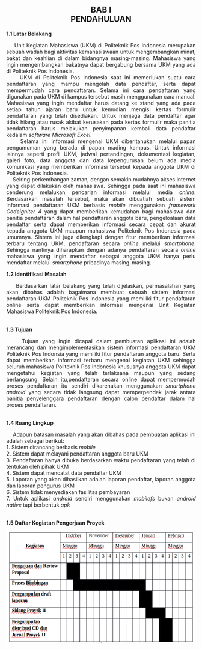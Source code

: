 <h2 align="center">BAB I <br> PENDAHULUAN</h2>
<strong>1.1 Latar Belakang</strong>
<p align="justify">
&nbsp;&nbsp;&nbsp;&nbsp;Unit Kegiatan Mahasiswa (UKM) di Politeknik Pos Indonesia merupakan sebuah wadah bagi aktivitas kemahasiswaan untuk mengembangkan minat, bakat dan keahlian di dalam bidangnya masing-masing. Mahasiswa yang ingin mengembangkan bakatnya dapat bergabung bersama UKM yang ada di Politeknik Pos Indonesia.
<br>
&nbsp;&nbsp;&nbsp;&nbsp;UKM di Politeknik Pos Indonesia saat ini memerlukan suatu cara pendaftaran yang mampu mengolah data pendaftar, serta dapat mempermudah cara pendaftaran. Selama ini cara pendaftaran yang digunakan pada UKM di kampus tersebut masih menggunakan cara manual. Mahasiswa yang ingin mendaftar harus datang ke stand yang ada pada setiap tahun ajaran baru untuk kemudian mengisi kertas formulir pendaftaran yang telah disediakan. Untuk menjaga data pendaftar agar tidak hilang atau rusak akibat kerusakan pada kertas formulir maka panitia pendaftaran harus melakukan penyimpanan kembali data pendaftar kedalam <i>software Microsoft Excel</i>.
<br>
&nbsp;&nbsp;&nbsp;&nbsp;Selama ini informasi mengenai UKM diberitahukan melalui papan pengumuman yang berada di papan mading kampus. Untuk informasi lainnya seperti profil UKM, jadwal pertandingan, dokumentasi kegiatan, galeri foto, data anggota dan data kepengurusan belum ada media komunikasi yang memberikan informasi tersebut kepada anggota UKM di Politeknik Pos Indonesia.
<br>
&nbsp;&nbsp;&nbsp;&nbsp;Seiring perkembangan zaman, dengan semakin mudahnya akses internet yang dapat dilakukan oleh mahasiswa. Sehingga pada saat ini mahasiswa cenderung melalukan pencarian informasi melalui media <i>online</i>. Berdasarkan masalah tersebut, maka akan dibuatlah sebuah sistem informasi pendaftaran UKM berbasis <i>mobile</i> menggunakan <i>framework Codeigniter 4</i> yang dapat memberikan kemudahan bagi mahasiswa dan panitia pendaftaran dalam hal pendaftaran anggota baru, pengeloalaan data pendaftar serta dapat memberikan informasi secara cepat dan akurat kepada anggota UKM maupun mahasiswa Politeknik Pos Indonesia pada umumnya. Sistem ini juga dilengkapi dengan fitur memberikan informasi terbaru tentang UKM, pendaftaran secara <i>online</i> melalui <i>smartphone</i>. Sehingga nantinya diharapkan dengan adanya pendaftaran secara <i>online</i> mahasiswa yang ingin mendaftar sebagai anggota UKM hanya perlu mendaftar melalui <i>smartphone</i> pribadinya masing-masing.
</p>
<strong>1.2 Identifikasi Masalah</strong>
<p align="justify">
&nbsp;&nbsp;&nbsp;&nbsp;Berdasarkan latar belakang yang telah dijelaskan, permasalahan yang akan dibahas adalah bagaimana membuat sebuah sistem informasi pendaftaran UKM Politeknik Pos Indonesia yang memiliki fitur pendaftaran online serta dapat memberikan informasi mengenai Unit Kegiatan Mahasiswa Politeknik Pos Indonesia.
</p>
<br>
<strong>1.3	Tujuan</strong>
<p align="justify">
&nbsp;&nbsp;&nbsp;&nbsp;Tujuan yang ingin dicapai dalam pembuatan aplikasi ini adalah merancang dan mengimplementasikan sistem informasi pendaftaran UKM Politeknik Pos Indonsia yang memiliki fitur pendaftaran anggota baru.
Serta dapat memberikan informasi terbaru mengenai kegiatan UKM sehingga seluruh mahasiswa Politeknik Pos Indonesia khususnya anggota UKM dapat mengetahui kegiatan yang telah terlaksana maupun yang sedang berlangsung.
Selain itu,pendaftaran secara online dapat mempermudah proses pendaftaran itu sendiri dikarenakan menggunakan <i>smartphone android</i> yang secara tidak langsung dapat memperpendek jarak antara panitia penyelenggara pendaftaran dengan calon pendaftar dalam hal proses pendaftaran.
</p>
<br>
<strong>1.4	Ruang Lingkup</strong>
<p align="justify">
&nbsp;&nbsp;&nbsp;&nbsp;Adapun batasan masalah yang akan dibahas pada pembuatan aplikasi ini adalah sebagai berikut:
<br>
1.	Sistem dirancang berbasis <i>mobile</i>
<br>
2.	Sistem dapat melayani pendaftaran anggota baru UKM
<br>
3.	Pendaftaran hanya dibuka berdasarkan waktu pendaftaran yang telah di tentukan oleh pihak UKM
<br>
4.	Sistem dapat mencatat data pendaftar UKM
<br>
5.	Laporan yang akan dihasilkan adalah laporan pendaftar, laporan anggota dan laporan pengurus UKM
<br>
6.	Sistem tidak menyediakan fasilitas pembayaran
<br>
7.	Untuk aplikasi <i>android</i> sendiri menggunakan <i>mobilefs</i> bukan <i>android native</i> tapi berbentuk <i>apk</i>
</p>
<br>
<strong>1.5	Daftar Kegiatan Pengerjaan Proyek</strong>
<p align="justify">
<p align="center">
    <img src="../../img/proposal/jadwalkegiatan.png" width="650" height="300">

</p>

